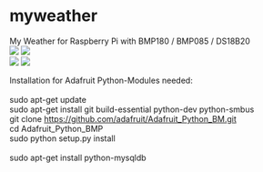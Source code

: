 # myweather
My Weather for Raspberry Pi with BMP180 / BMP085 / DS18B20<br/>
<img src="http://blog.unixweb.de/wp-content/uploads/2015/05/bmp180.jpg">
<img src="http://blog.unixweb.de/wp-content/uploads/2015/05/BMP085.jpg"><br/>
<img src="http://blog.unixweb.de/wp-content/uploads/2015/05/ds18b20-pinout.jpg">
<img src="http://blog.unixweb.de/wp-content/uploads/2015/05/DS18B20-e1431072161767.png"><br/>

Installation for Adafruit Python-Modules needed:<br/>
<br/>
sudo apt-get update<br/>
sudo apt-get install git build-essential python-dev python-smbus<br/>
git clone https://github.com/adafruit/Adafruit_Python_BM.git<br/>
cd Adafruit_Python_BMP<br/>
sudo python setup.py install<br/>
<br/>
sudo apt-get install python-mysqldb<br/>
<br/>
